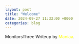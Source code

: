 ```yaml
---
layout: post
title: "Welcome"
date: 2024-09-27 11:33:00 +0000
categories: blog
---
```


MonitorsThree Writeup by <span style="color:yellow">Maniaa</span>.

